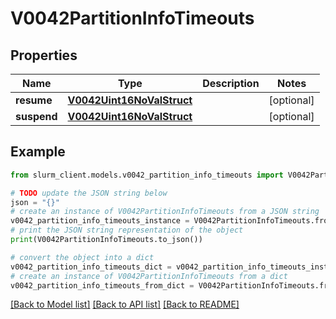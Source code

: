 # V0042PartitionInfoTimeouts


## Properties

Name | Type | Description | Notes
------------ | ------------- | ------------- | -------------
**resume** | [**V0042Uint16NoValStruct**](V0042Uint16NoValStruct.md) |  | [optional] 
**suspend** | [**V0042Uint16NoValStruct**](V0042Uint16NoValStruct.md) |  | [optional] 

## Example

```python
from slurm_client.models.v0042_partition_info_timeouts import V0042PartitionInfoTimeouts

# TODO update the JSON string below
json = "{}"
# create an instance of V0042PartitionInfoTimeouts from a JSON string
v0042_partition_info_timeouts_instance = V0042PartitionInfoTimeouts.from_json(json)
# print the JSON string representation of the object
print(V0042PartitionInfoTimeouts.to_json())

# convert the object into a dict
v0042_partition_info_timeouts_dict = v0042_partition_info_timeouts_instance.to_dict()
# create an instance of V0042PartitionInfoTimeouts from a dict
v0042_partition_info_timeouts_from_dict = V0042PartitionInfoTimeouts.from_dict(v0042_partition_info_timeouts_dict)
```
[[Back to Model list]](../README.md#documentation-for-models) [[Back to API list]](../README.md#documentation-for-api-endpoints) [[Back to README]](../README.md)


